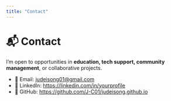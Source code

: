 ```yaml
---
title: "Contact"
---
```


# 📬 Contact

I’m open to opportunities in **education, tech support, community management**, or collaborative projects.

- 📧 Email: judeisong01@gmail.com
- 💼 LinkedIn: https://linkedin.com/in/yourprofile  
- 🐙 GitHub: https://github.com/J-C01/judeisong.github.io
